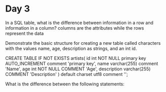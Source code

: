 # Day 3
In a SQL table, what is the difference between information in a row and information in a column?
columns are the attributes while the rows represent the data

Demonstrate the basic structure for creating a new table called characters with the values name, age, description as strings, and an int id.

  CREATE TABLE IF NOT EXISTS artists(
  id int NOT NULL primary key AUTO_INCREMENT comment 'primary key',
  name varchar(255) comment 'Name',
  age int NOT NULL COMMENT 'Age',
  description varchar(255) COMMENT 'Description'
) default charset utf8 comment '';

What is the difference between the following statements: